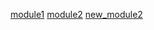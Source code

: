 [module1](https://github.com/dav009/repo_name/tree/module1/module1)
[module2](https://github.com/dav009/repo_name/tree/module2/module2)
[new_module2](https://github.com/dav009/repo_name/tree/new_module2/new_module2)